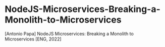 # NodeJS-Microservices-Breaking-a-Monolith-to-Microservices
[Antonio Papa] NodeJS Microservices: Breaking a Monolith to Microservices [ENG, 2022]
